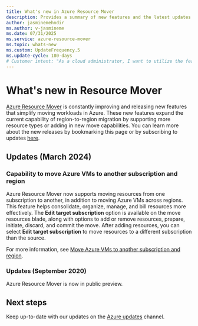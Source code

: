 ```yaml
---
title: What's new in Azure Resource Mover
description: Provides a summary of new features and the latest updates in the Azure Resource Mover service.
author: jasminemehndir
ms.author: v-jasmineme
ms.date: 07/31/2025
ms.service: azure-resource-mover
ms.topic: whats-new 
ms.custom: UpdateFrequency.5
ms.update-cycle: 180-days
# Customer intent: "As a cloud administrator, I want to utilize the features of Azure Resource Mover for managing resource migrations across subscriptions and regions, so that I can streamline the organization and billing of our cloud resources."
---
```


# What's new in Resource Mover

[Azure Resource Mover](overview.md) is constantly improving and releasing new features that simplify moving workloads in Azure. These new features expand the current capability of region-to-region migration by supporting more resource types or adding in new move capabilities. 
You can learn more about the new releases by bookmarking this page or by subscribing to updates [here](https://forms.office.com/pages/responsepage.aspx?id=v4j5cvGGr0GRqy180BHbR85jvyZFzJ9Fij7HO6nPfn5UNFc3QTJXNFMwNFhKMDUwOEhOTzdFQzFEMi4u). 

## Updates (March 2024)

### Capability to move Azure VMs to another subscription and region

Azure Resource Mover now supports moving resources from one subscription to another, in addition to moving Azure VMs across regions. This feature helps consolidate, organize, manage, and bill resources more effectively. The **Edit target subscription** option is available on the move resources blade, along with options to add or remove resources, prepare, initiate, discard, and commit the move. After adding resources, you can select **Edit target subscription** to move resources to a different subscription than the source. 

For more information, see [Move Azure VMs to another subscription and region](./move-region-within-resource-group.md).


### Updates (September 2020)

Azure Resource Mover is now in public preview.


## Next steps

Keep up-to-date with our updates on the [Azure updates](https://azure.microsoft.com/updates/?query=resource%20mover) channel.